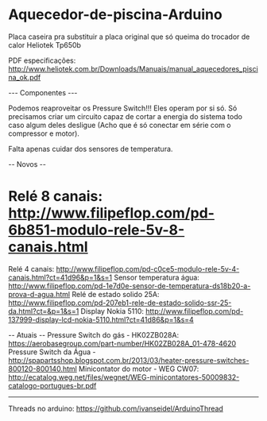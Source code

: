 # Aquecedor-de-piscina-Arduino
Placa caseira pra substituir a placa original que só queima do trocador de calor Heliotek Tp650b

PDF especificações: http://www.heliotek.com.br/Downloads/Manuais/manual_aquecedores_piscina_ok.pdf

 --- Componentes ---

  Podemos reaproveitar os Pressure Switch!!! Eles operam por si só. Só precisamos criar um circuito capaz de cortar a energia do sistema todo caso algum deles desligue (Acho que é só conectar em série com o compressor e motor).

  Falta apenas cuidar dos sensores de temperatura.


 -- Novos --
 # Relé 8 canais: http://www.filipeflop.com/pd-6b851-modulo-rele-5v-8-canais.html
Relé 4 canais: http://www.filipeflop.com/pd-c0ce5-modulo-rele-5v-4-canais.html?ct=41d96&p=1&s=1
Sensor temperatura água: http://www.filipeflop.com/pd-1e7d0e-sensor-de-temperatura-ds18b20-a-prova-d-agua.html
Relé de estado solido 25A: http://www.filipeflop.com/pd-207eb1-rele-de-estado-solido-ssr-25-da.html?ct=&p=1&s=1
Display Nokia 5110: http://www.filipeflop.com/pd-137999-display-lcd-nokia-5110.html?ct=41d86&p=1&s=4

 -- Atuais -- 
Pressure Switch do gás - HK02ZB028A: https://aerobasegroup.com/part-number/HK02ZB028A_01-478-4620
Pressure Switch da Água - http://spapartsshop.blogspot.com.br/2013/03/heater-pressure-switches-800120-800140.html
Minicontator do motor - WEG CW07:  http://ecatalog.weg.net/files/wegnet/WEG-minicontatores-50009832-catalogo-portugues-br.pdf

 --- 

Threads no arduino: https://github.com/ivanseidel/ArduinoThread

